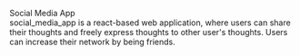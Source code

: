 Social Media App<br>
social_media_app is a react-based web application, where users can share their thoughts and freely express thoughts to other user's thoughts. Users can increase their network by being friends.
